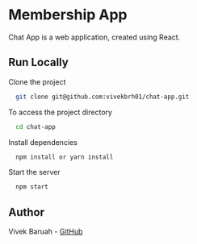 # Membership App

Chat App is a web application, created using React.

## Run Locally

Clone the project

```bash
  git clone git@github.com:vivekbrh01/chat-app.git
```

To access the project directory

```bash
  cd chat-app
```

Install dependencies

```bash
  npm install or yarn install
```

Start the server

```bash
  npm start
```

## Author

Vivek Baruah - [GitHub](https://github.com/vivekbrh01)
